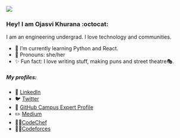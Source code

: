 ![](https://media.giphy.com/media/S92INgeECCc0VkaJ5h/giphy.gif)

### Hey! I am Ojasvi Khurana :octocat:

I am an engineering undergrad. I love technology and communities.

- 🌱 I’m currently learning Python and React.
- 🙋 Pronouns: she/her
- ✨ Fun fact: I love writing stuff, making puns and street theatre🎭.

##### My profiles:

- 👥 [LinkedIn](https://www.linkedin.com/in/ojasvikhurana/)
- 🐦 [Twitter](https://twitter.com/ojasvikhurana)
- 🚩 [GitHub Campus Expert Profile](https://githubcampus.expert/ojasvik/)
- ✏️ [Medium](https://medium.com/@khuranaojasvi)
- 👩‍💻[CodeChef](https://www.codechef.com/users/ojasvikhurana)
- 👩‍💻[Codeforces](https://codeforces.com/profile/ojasvik)
